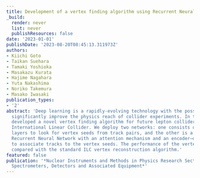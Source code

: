 ```yaml
---
title: Development of a vertex finding algorithm using Recurrent Neural Network
_build:
  render: never
  list: never
  publishResources: false
date: '2023-01-01'
publishDate: '2023-08-20T08:45:13.311973Z'
authors:
- Kiichi Goto
- Taikan Suehara
- Tamaki Yoshioka
- Masakazu Kurata
- Hajime Nagahara
- Yuta Nakashima
- Noriko Takemura
- Masako Iwasaki
publication_types:
- '2'
abstract: 'Deep learning is a rapidly-evolving technology with the possibility to
  significantly improve the physics reach of collider experiments. In this study we
  developed a novel vertex finding algorithm for future lepton colliders such as the
  International Linear Collider. We deploy two networks: one consists of simple fully-connected
  layers to look for vertex seeds from track pairs, and the other is a customized
  Recurrent Neural Network with an attention mechanism and an encoder–decoder structure
  to associate tracks to the vertex seeds. The performance of the vertex finder is
  compared with the standard ILC vertex reconstruction algorithm.'
featured: false
publication: '*Nuclear Instruments and Methods in Physics Research Section A: Accelerators,
  Spectrometers, Detectors and Associated Equipment*'
---
```


